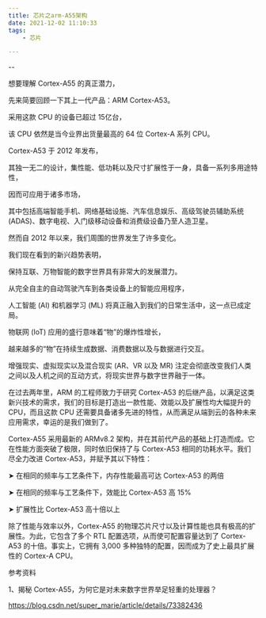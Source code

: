 ```yaml
---
title: 芯片之arm-A55架构
date: 2021-12-02 11:10:33
tags:
	- 芯片

---
```


--

想要理解 Cortex-A55 的真正潜力，

先来简要回顾一下其上一代产品：ARM Cortex-A53。

采用这款 CPU 的设备已超过 15亿台，

该 CPU 依然是当今业界出货量最高的 64 位 Cortex-A 系列 CPU。

Cortex-A53 于 2012 年发布，

其独一无二的设计，集性能、低功耗以及尺寸扩展性于一身，具备一系列多用途特性，

因而可应用于诸多市场，

其中包括高端智能手机、网络基础设施、汽车信息娱乐、高级驾驶员辅助系统 (ADAS)、数字电视、入门级移动设备和消费级设备乃至人造卫星。

然而自 2012 年以来，我们周围的世界发生了许多变化。

我们现在看到的新兴趋势表明，

保持互联、万物智能的数字世界具有非常大的发展潜力。

从完全自主的自动驾驶汽车到各类设备上的智能应用程序，

人工智能 (AI) 和机器学习 (ML) 将真正融入到我们的日常生活中，这一点已成定局。

物联网 (IoT) 应用的盛行意味着“物”的爆炸性增长，

越来越多的“物”在持续生成数据、消费数据以及与数据进行交互。

增强现实、虚拟现实以及混合现实 (AR、VR 以及 MR) 注定会彻底改变我们人类之间以及人机之间的互动方式，将现实世界与数字世界融于一体。

在过去两年里，ARM 的工程师致力于研究 Cortex-A53 的后继产品，以满足这类新兴技术的需求，我们的目标是打造出一款性能、效能以及扩展性均大幅提升的 CPU，而且这款 CPU 还需要具备诸多先进的特性，从而满足从端到云的各种未来应用需求，幸运的是我们做到了。

Cortex-A55 采用最新的 ARMv8.2 架构，并在其前代产品的基础上打造而成。它在性能方面突破了极限，同时依旧保持了与 Cortex-A53 相同的功耗水平。我们尽全力改进 Cortex-A53，并赋予其以下特性：

➤ 在相同的频率与工艺条件下，内存性能最高可达 Cortex-A53 的两倍

➤ 在相同的频率与工艺条件下，效能比 Cortex-A53 高 15%

➤ 扩展性比 Cortex-A53 高十倍以上



除了性能与效率以外，Cortex-A55 的物理芯片尺寸以及计算性能也具有极高的扩展性。为此，它包含了多个 RTL 配置选项，从而使可配置容量达到了 Cortex-A53 的十倍。事实上，它拥有 3,000 多种独特的配置，因而成为了史上最具扩展性的 Cortex-A CPU。



参考资料

1、揭秘 Cortex-A55，为何它是对未来数字世界举足轻重的处理器？

https://blog.csdn.net/super_marie/article/details/73382436